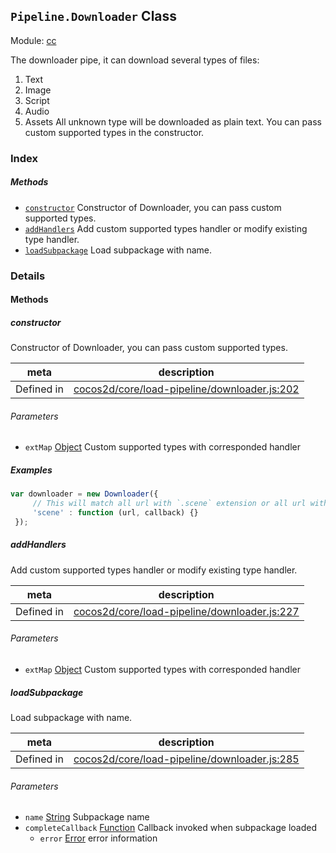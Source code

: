 ## `Pipeline.Downloader` Class



Module: [cc](../modules/cc.md)


The downloader pipe, it can download several types of files:
1. Text
2. Image
3. Script
4. Audio
5. Assets
All unknown type will be downloaded as plain text.
You can pass custom supported types in the constructor.


### Index



##### Methods

  - [`constructor`](#constructor) Constructor of Downloader, you can pass custom supported types.
  - [`addHandlers`](#addhandlers) Add custom supported types handler or modify existing type handler.
  - [`loadSubpackage`](#loadsubpackage) Load subpackage with name.



### Details




<!-- Method Block -->
#### Methods


##### constructor

Constructor of Downloader, you can pass custom supported types.

| meta | description |
|------|-------------|
| Defined in | [cocos2d/core/load-pipeline/downloader.js:202](https://github.com/cocos-creator/engine/blob/96bda88193f046d4669a2fb38a5ad968c5d6a9df/cocos2d/core/load-pipeline/downloader.js#L202) |

###### Parameters
- `extMap` <a href="https://developer.mozilla.org/en/JavaScript/Reference/Global_Objects/Object" class="crosslink external" target="_blank">Object</a> Custom supported types with corresponded handler

##### Examples

```js
var downloader = new Downloader({
     // This will match all url with `.scene` extension or all url with `scene` type
     'scene' : function (url, callback) {}
 });
```

##### addHandlers

Add custom supported types handler or modify existing type handler.

| meta | description |
|------|-------------|
| Defined in | [cocos2d/core/load-pipeline/downloader.js:227](https://github.com/cocos-creator/engine/blob/96bda88193f046d4669a2fb38a5ad968c5d6a9df/cocos2d/core/load-pipeline/downloader.js#L227) |

###### Parameters
- `extMap` <a href="https://developer.mozilla.org/en/JavaScript/Reference/Global_Objects/Object" class="crosslink external" target="_blank">Object</a> Custom supported types with corresponded handler


##### loadSubpackage

Load subpackage with name.

| meta | description |
|------|-------------|
| Defined in | [cocos2d/core/load-pipeline/downloader.js:285](https://github.com/cocos-creator/engine/blob/96bda88193f046d4669a2fb38a5ad968c5d6a9df/cocos2d/core/load-pipeline/downloader.js#L285) |

###### Parameters
- `name` <a href="https://developer.mozilla.org/en/JavaScript/Reference/Global_Objects/String" class="crosslink external" target="_blank">String</a> Subpackage name
- `completeCallback` <a href="https://developer.mozilla.org/en/JavaScript/Reference/Global_Objects/Function" class="crosslink external" target="_blank">Function</a> Callback invoked when subpackage loaded
	- `error` <a href="https://developer.mozilla.org/en/JavaScript/Reference/Global_Objects/Error" class="crosslink external" target="_blank">Error</a> error information



